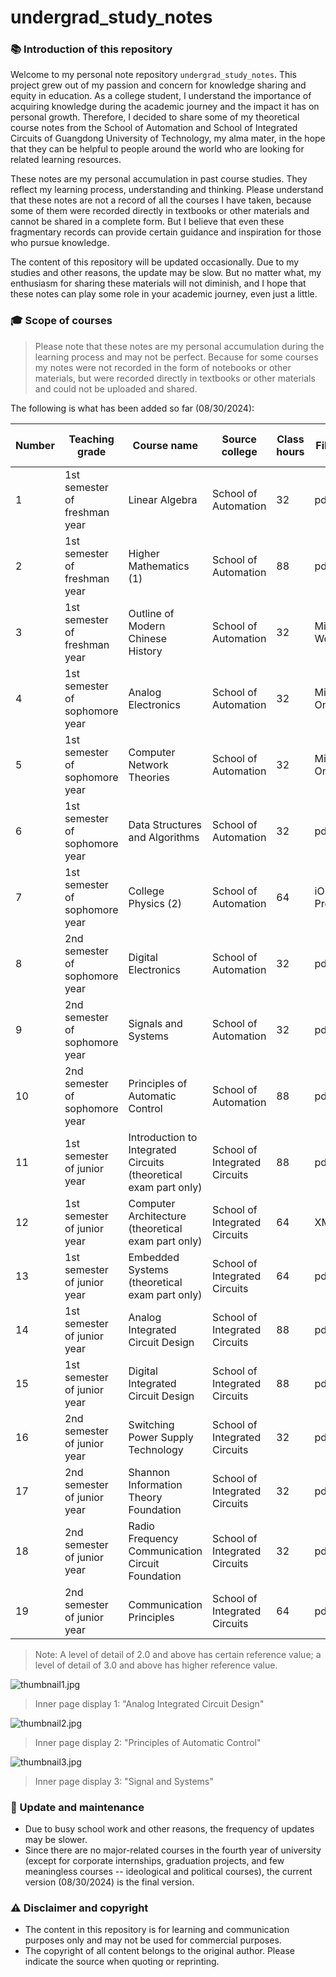 # undergrad_study_notes

### 📚 Introduction of this repository

Welcome to my personal note repository `undergrad_study_notes`. This project grew out of my passion and concern for knowledge sharing and equity in education. As a college student, I understand the importance of acquiring knowledge during the academic journey and the impact it has on personal growth. Therefore, I decided to share some of my theoretical course notes from the School of Automation and School of Integrated Circuits of Guangdong University of Technology, my alma mater, in the hope that they can be helpful to people around the world who are looking for related learning resources.

These notes are my personal accumulation in past course studies. They reflect my learning process, understanding and thinking. Please understand that these notes are not a record of all the courses I have taken, because some of them were recorded directly in textbooks or other materials and cannot be shared in a complete form. But I believe that even these fragmentary records can provide certain guidance and inspiration for those who pursue knowledge.

The content of this repository will be updated occasionally. Due to my studies and other reasons, the update may be slow. But no matter what, my enthusiasm for sharing these materials will not diminish, and I hope that these notes can play some role in your academic journey, even just a little.

### 🎓 Scope of courses

> Please note that these notes are my personal accumulation during the learning process and may not be perfect. Because for some courses my notes were not recorded in the form of notebooks or other materials, but were recorded directly in textbooks or other materials and could not be uploaded and shared.

The following is what has been added so far (08/30/2024):

| Number | Teaching grade | Course name | Source college | Class hours | File format | Level of detail | Recording method |
| ------ | ---------- | ------------------------------- | ------------ | ---- | ------------------- | ----- | ----------|
| 1 | 1st semester of freshman year | Linear Algebra | School of Automation | 32 | pdf | 3.0/4.0 | Handwriting |
| 2 | 1st semester of freshman year | Higher Mathematics (1) | School of Automation | 88 | pdf | 4.0/4.0 | Handwriting |
| 3 | 1st semester of freshman year | Outline of Modern Chinese History | School of Automation | 32 | Microsoft Word | 2.0/4.0 | Keyboard |
| 4 | 1st semester of sophomore year | Analog Electronics | School of Automation | 32 | Microsoft OneNote | 3.5/4.0 | Hybrid |
| 5 | 1st semester of sophomore year | Computer Network Theories | School of Automation | 32 | Microsoft OneNote | 3.5/4.0 | Hybrid |
| 6 | 1st semester of sophomore year | Data Structures and Algorithms | School of Automation | 32 | pdf | 3.0/4.0 | Handwriting
| 7 | 1st semester of sophomore year | College Physics (2) | School of Automation | 64 | iOS/iPadOS Prodrafts | 3.0/4.0 | Handwriting
| 8 | 2nd semester of sophomore year | Digital Electronics | School of Automation | 32 | pdf | 3.0/4.0 | Handwriting |
| 9 | 2nd semester of sophomore year | Signals and Systems | School of Automation | 32 | pdf | 3.5/4.0 | Handwriting |
| 10 | 2nd semester of sophomore year | Principles of Automatic Control | School of Automation | 88 | pdf | 4.0/4.0 | Handwriting
| 11 | 1st semester of junior year | Introduction to Integrated Circuits (theoretical exam part only) | School of Integrated Circuits | 88 | pdf | 1.5/4.0 | Keyboard
| 12 | 1st semester of junior year | Computer Architecture (theoretical exam part only)| School of Integrated Circuits | 64 | XMind, pdf | 2.0/4.0 | Keyboard & Handwriting
| 13 | 1st semester of junior year | Embedded Systems (theoretical exam part only) | School of Integrated Circuits | 64 | pdf | 1.5/4.0 | Keyboard |
| 14 | 1st semester of junior year | Analog Integrated Circuit Design | School of Integrated Circuits | 88 | pdf | 4.0/4.0 | Handwriting |
| 15 | 1st semester of junior year | Digital Integrated Circuit Design | School of Integrated Circuits | 88 | pdf | 4.0/4.0 | Handwriting |
| 16 | 2nd semester of junior year | Switching Power Supply Technology | School of Integrated Circuits | 32 | pdf | 3.5/4.0 | Handwriting |
| 17 | 2nd semester of junior year | Shannon Information Theory Foundation | School of Integrated Circuits | 32 | pdf | 4.0/4.0 | Handwriting |
| 18 | 2nd semester of junior year | Radio Frequency Communication Circuit Foundation | School of Integrated Circuits | 32 | pdf | 3.5/4.0 | Handwriting |
| 19 | 2nd semester of junior year | Communication Principles | School of Integrated Circuits | 64 | pdf | 4.0/4.0 | Handwriting |
> Note: A level of detail of 2.0 and above has certain reference value; a level of detail of 3.0 and above has higher reference value.

![thumbnail1.jpg](./thumbnails/thumbnail1.jpg)

> Inner page display 1: "Analog Integrated Circuit Design"

![thumbnail2.jpg](./thumbnails/thumbnail2.jpg)

> Inner page display 2: "Principles of Automatic Control"

![thumbnail3.jpg](./thumbnails/thumbnail3.jpg)

> Inner page display 3: "Signal and Systems"

### 🔄 Update and maintenance

- Due to busy school work and other reasons, the frequency of updates may be slower.
- Since there are no major-related courses in the fourth year of university (except for corporate internships, graduation projects, and few meaningless courses -- ideological and political courses), the current version (08/30/2024) is the final version.

### ⚠️ Disclaimer and copyright

- The content in this repository is for learning and communication purposes only and may not be used for commercial purposes.
- The copyright of all content belongs to the original author. Please indicate the source when quoting or reprinting.
